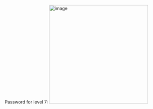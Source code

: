 Password for level 7: <img width="314" alt="image" src="https://github.com/user-attachments/assets/e63956d8-c053-4a80-bcd9-712e40bcfa94">
